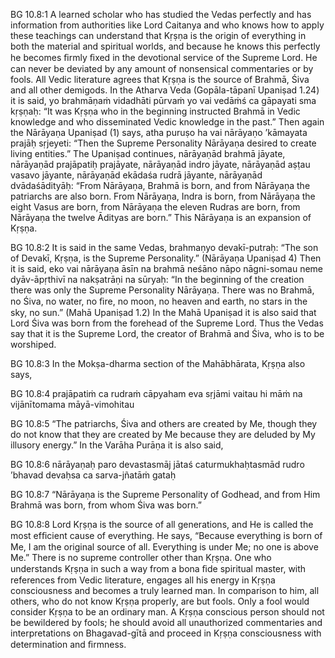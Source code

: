 BG 10.8:1	A learned scholar who has studied the Vedas perfectly and has information from authorities like Lord Caitanya and who knows how to apply these teachings can understand that Kṛṣṇa is the origin of everything in both the material and spiritual worlds, and because he knows this perfectly he becomes ﬁrmly ﬁxed in the devotional service of the Supreme Lord. He can never be deviated by any amount of nonsensical commentaries or by fools. All Vedic literature agrees that Kṛṣṇa is the source of Brahmā, Śiva and all other demigods. In the Atharva Veda (Gopāla-tāpanī Upaniṣad 1.24) it is said, yo brahmāṇaṁ vidadhāti pūrvaṁ yo vai vedāṁś ca gāpayati sma kṛṣṇaḥ: “It was Kṛṣṇa who in the beginning instructed Brahmā in Vedic knowledge and who disseminated Vedic knowledge in the past.” Then again the Nārāyaṇa Upaniṣad (1) says, atha puruṣo ha vai nārāyaṇo ’kāmayata prajāḥ sṛjeyeti: “Then the Supreme Personality Nārāyaṇa desired to create living entities.” The Upaniṣad continues, nārāyaṇād brahmā jāyate, nārāyaṇād prajāpatiḥ prajāyate, nārāyaṇād indro jāyate, nārāyaṇād aṣṭau vasavo jāyante, nārāyaṇād ekādaśa rudrā jāyante, nārāyaṇād dvādaśādityāḥ: “From Nārāyaṇa, Brahmā is born, and from Nārāyaṇa the patriarchs are also born. From Nārāyaṇa, Indra is born, from Nārāyaṇa the eight Vasus are born, from Nārāyaṇa the eleven Rudras are born, from Nārāyaṇa the twelve Ādityas are born.” This Nārāyaṇa is an expansion of Kṛṣṇa.

BG 10.8:2	It is said in the same Vedas, brahmaṇyo devakī-putraḥ: “The son of Devakī, Kṛṣṇa, is the Supreme Personality.” (Nārāyaṇa Upaniṣad 4) Then it is said, eko vai nārāyaṇa āsīn na brahmā neśāno nāpo nāgni-somau neme dyāv-āpṛthivī na nakṣatrāṇi na sūryaḥ: “In the beginning of the creation there was only the Supreme Personality Nārāyaṇa. There was no Brahmā, no Śiva, no water, no ﬁre, no moon, no heaven and earth, no stars in the sky, no sun.” (Mahā Upaniṣad 1.2) In the Mahā Upaniṣad it is also said that Lord Śiva was born from the forehead of the Supreme Lord. Thus the Vedas say that it is the Supreme Lord, the creator of Brahmā and Śiva, who is to be worshiped.

BG 10.8:3	In the Mokṣa-dharma section of the Mahābhārata, Kṛṣṇa also says,

BG 10.8:4	prajāpatiṁ ca rudraṁ cāpyaham eva sṛjāmi vaitau hi māṁ na vijānītomama māyā-vimohitau

BG 10.8:5	“The patriarchs, Śiva and others are created by Me, though they do not know that they are created by Me because they are deluded by My illusory energy.” In the Varāha Purāṇa it is also said,

BG 10.8:6	nārāyaṇaḥ paro devastasmāj jātaś caturmukhaḥtasmād rudro ’bhavad devaḥsa ca sarva-jñatāṁ gataḥ

BG 10.8:7	“Nārāyaṇa is the Supreme Personality of Godhead, and from Him Brahmā was born, from whom Śiva was born.”

BG 10.8:8	Lord Kṛṣṇa is the source of all generations, and He is called the most efﬁcient cause of everything. He says, “Because everything is born of Me, I am the original source of all. Everything is under Me; no one is above Me.” There is no supreme controller other than Kṛṣṇa. One who understands Kṛṣṇa in such a way from a bona ﬁde spiritual master, with references from Vedic literature, engages all his energy in Kṛṣṇa consciousness and becomes a truly learned man. In comparison to him, all others, who do not know Kṛṣṇa properly, are but fools. Only a fool would consider Kṛṣṇa to be an ordinary man. A Kṛṣṇa conscious person should not be bewildered by fools; he should avoid all unauthorized commentaries and interpretations on Bhagavad-gītā and proceed in Kṛṣṇa consciousness with determination and ﬁrmness.